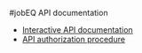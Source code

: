 #jobEQ API documentation

* [Interactive API documentation](http://jobeq.info/api/)
* [API authorization procedure](../blob/master/authorization.md)


